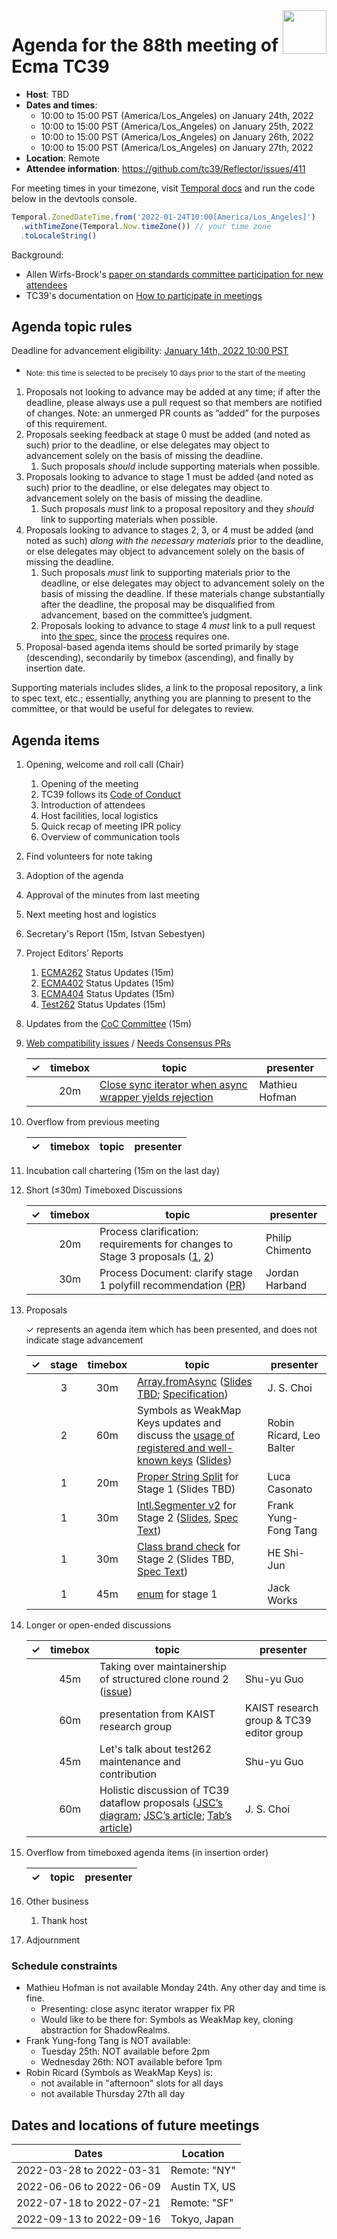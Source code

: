 
<img src="../images/Ecma_RVB-003.jpg" align="right" height="70" alt="" />

# Agenda for the 88th meeting of Ecma TC39

- **Host**: TBD
- **Dates and times**:
  - 10:00 to 15:00 PST (America/Los\_Angeles) on January 24th, 2022
  - 10:00 to 15:00 PST (America/Los\_Angeles) on January 25th, 2022
  - 10:00 to 15:00 PST (America/Los\_Angeles) on January 26th, 2022
  - 10:00 to 15:00 PST (America/Los\_Angeles) on January 27th, 2022
- **Location**: Remote
- **Attendee information**: https://github.com/tc39/Reflector/issues/411

For meeting times in your timezone, visit [Temporal docs](https://tc39.es/proposal-temporal/docs/) and run the code below in the devtools console.

```js
Temporal.ZonedDateTime.from('2022-01-24T10:00[America/Los_Angeles]')
  .withTimeZone(Temporal.Now.timeZone()) // your time zone
  .toLocaleString()
```

Background:
- Allen Wirfs-Brock's [paper on standards committee participation for new attendees](http://wirfs-brock.com/allen/files/papers/standpats-asianplop2016.pdf)
- TC39's documentation on [How to participate in meetings](https://github.com/tc39/how-we-work/blob/master/how-to-participate-in-meetings.md)

## Agenda topic rules

Deadline for advancement eligibility: [January 14th, 2022 10:00 PST](https://www.timeanddate.com/countdown/generic?p0=1440&iso=20220114T17&msg=TC39%20Submission%20deadline)
  - <sub>Note: this time is selected to be precisely 10 days prior to the start of the meeting</sub>

1. Proposals not looking to advance may be added at any time; if after the deadline, please always use a pull request so that members are notified of changes. Note: an unmerged PR counts as ”added” for the purposes of this requirement.
1. Proposals seeking feedback at stage 0 must be added (and noted as such) prior to the deadline, or else delegates may object to advancement solely on the basis of missing the deadline.
    1. Such proposals *should* include supporting materials when possible.
1. Proposals looking to advance to stage 1 must be added (and noted as such) prior to the deadline, or else delegates may object to advancement solely on the basis of missing the deadline.
    1. Such proposals *must* link to a proposal repository and they *should* link to supporting materials when possible.
1. Proposals looking to advance to stages 2, 3, or 4 must be added (and noted as such) *along with the necessary materials* prior to the deadline, or else delegates may object to advancement solely on the basis of missing the deadline.
    1. Such proposals *must* link to supporting materials prior to the deadline, or else delegates may object to advancement solely on the basis of missing the deadline. If these materials change substantially after the deadline, the proposal may be disqualified from advancement, based on the committee’s judgment.
    1. Proposals looking to advance to stage 4 *must* link to a pull request into [the spec](https://github.com/tc39/ecma262), since the [process](https://tc39.github.io/process-document/) requires one.
1. Proposal-based agenda items should be sorted primarily by stage (descending), secondarily by timebox (ascending), and finally by insertion date.

Supporting materials includes slides, a link to the proposal repository, a link to spec text, etc.; essentially, anything you are planning to present to the committee, or that would be useful for delegates to review.

## Agenda items

1. Opening, welcome and roll call (Chair)
    1. Opening of the meeting
    1. TC39 follows its [Code of Conduct](https://tc39.github.io/code-of-conduct/)
    1. Introduction of attendees
    1. Host facilities, local logistics
    1. Quick recap of meeting IPR policy
    1. Overview of communication tools
1. Find volunteers for note taking
1. Adoption of the agenda
1. Approval of the minutes from last meeting
1. Next meeting host and logistics
1. Secretary's Report (15m, Istvan Sebestyen)
1. Project Editors’ Reports
    1. [ECMA262](https://github.com/tc39/ecma262) Status Updates (15m)
    1. [ECMA402](https://github.com/tc39/ecma402) Status Updates (15m)
    1. [ECMA404](https://www.ecma-international.org/publications/standards/Ecma-404.htm) Status Updates (15m)
    1. [Test262](https://github.com/tc39/test262) Status Updates (15m)
1. Updates from the [CoC Committee](https://tc39.es/code-of-conduct/#code-of-conduct-committee) (15m)
1. [Web compatibility issues](https://github.com/tc39/ecma262/issues?utf8=✓&q=is%3Aopen+label%3A%22web+reality%22+is%3Aissue) / [Needs Consensus PRs](https://github.com/tc39/ecma262/pulls?q=is%3Apr+is%3Aopen+label%3A%22needs+consensus%22)

    | ✓ | timebox | topic | presenter |
    |:-:|:-------:|-------|-----------|
    |   | 20m     | [Close sync iterator when async wrapper yields rejection](https://github.com/tc39/ecma262/pull/2600) | Mathieu Hofman |

1. Overflow from previous meeting

    | ✓ | timebox | topic | presenter |
    |:-:|:-------:|-------|-----------|

1. Incubation call chartering (15m on the last day)

1. Short (&le;30m) Timeboxed Discussions

    | ✓ | timebox | topic | presenter |
    |:-:|:-------:|-------|-----------|
    |   | 20m     | Process clarification: requirements for changes to Stage 3 proposals ([1](https://github.com/tc39/process-document/pull/32), [2](https://github.com/tc39/agendas/pull/1073)) | Philip Chimento |
    |   | 30m     | Process Document: clarify stage 1 polyfill recommendation ([PR](https://github.com/tc39/process-document/pull/33)) | Jordan Harband |

1. Proposals

    ✓ represents an agenda item which has been presented, and does not indicate stage advancement

    | ✓ | stage | timebox | topic | presenter |
    |:-:|:-----:|:-------:|-------|-----------|
    |   | 3     | 30m     | [Array.fromAsync](https://github.com/tc39/proposal-array-from-async) ([Slides TBD](#); [Specification](http://tc39.es/proposal-array-from-async/)) | J. S. Choi |
    |   | 2     | 60m     | Symbols as WeakMap Keys updates and discuss the [usage of registered and well-known keys](https://github.com/tc39/proposal-symbols-as-weakmap-keys/issues/21) ([Slides](https://docs.google.com/presentation/d/1-Hp4Qd0mmdufYCwI9fTdCxgt4xEHqE1mPfqRxzuzMvc/edit#slide=id.p)) | Robin Ricard, Leo Balter |
    |   | 1     | 20m     | [Proper String Split](https://github.com/lucacasonato/proposal-proper-string-split) for Stage 1 (Slides TBD) | Luca Casonato |
    |   | 1     | 30m     | [Intl.Segmenter v2](https://github.com/tc39-transfer/proposal-intl-segmenter-v2) for Stage 2 ([Slides](https://docs.google.com/presentation/d/1BJl99uYveimKrMw605KyaZ0qLthIhNaqONDPwdYH53A), [Spec Text](https://tc39-transfer.github.io/proposal-intl-segmenter-v2/)) | Frank Yung-Fong Tang |
    |   | 1     | 30m     | [Class brand check](https://github.com/tc39/proposal-class-brand-check) for Stage 2 (Slides TBD, [Spec Text](https://tc39.es/proposal-class-brand-check/)) | HE Shi-Jun |
    |   | 1     | 45m     | [enum](https://github.com/Jack-Works/proposal-enum/) for stage 1 | Jack Works |

1. Longer or open-ended discussions

    | ✓ | timebox | topic | presenter |
    |:-:|:-------:|-------|-----------|
    |   | 45m     | Taking over maintainership of structured clone round 2 ([issue](https://github.com/tc39/ecma262/issues/2555)) | Shu-yu Guo |
    |   | 60m     | presentation from KAIST research group | KAIST research group &amp; TC39 editor group |
    |   | 45m     | Let's talk about test262 maintenance and contribution | Shu-yu Guo |
    |   | 60m     | Holistic discussion of TC39 dataflow proposals ([JSC’s diagram](https://jschoi.org/21/es-dataflow/map/); [JSC’s article](https://jschoi.org/21/es-dataflow/); [Tab’s article](https://www.xanthir.com/b5Gd0)) | J. S. Choi |

1. Overflow from timeboxed agenda items (in insertion order)

    | ✓ | topic | presenter |
    |:-:|-------|-----------|

1. Other business
    1. Thank host
1. Adjournment

### Schedule constraints

<!-- Be specific! Provide a full name, date and time range that they will or will not be available, and which sessions they are trying to prioritize. Satisfaction not guaranteed, but more information is useful. Conflicting constraints honored on a first-come, first served basis. -->
- Mathieu Hofman is not available Monday 24th. Any other day and time is fine.
  - Presenting: close async iterator wrapper fix PR
  - Would like to be there for: Symbols as WeakMap key, cloning abstraction for ShadowRealms.
- Frank Yung-fong Tang is NOT available:
  - Tuesday 25th: NOT available before 2pm 
  - Wednesday 26th: NOT available before 1pm 
- Robin Ricard (Symbols as WeakMap Keys) is:
  - not available in "afternoon" slots for all days
  - not available Thursday 27th all day

## Dates and locations of future meetings

| Dates                    | Location                       |
|--------------------------|--------------------------------|
| 2022-03-28 to 2022-03-31 | Remote: "NY"                   |
| 2022-06-06 to 2022-06-09 | Austin TX, US                  |
| 2022-07-18 to 2022-07-21 | Remote: "SF"                   |
| 2022-09-13 to 2022-09-16 | Tokyo, Japan                   |
